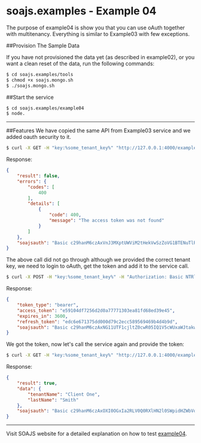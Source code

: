 # soajs.examples - Example 04

The purpose of example04 is show you that you can use oAuth together with multitenancy. Everything is similar to Example03 with few exceptions.

##Provision The Sample Data

If you have not provisioned the data yet (as described in example02), or you want a clean reset of the data, run the following commands:

```sh
$ cd soajs.examples/tools
$ chmod +x soajs.mongo.sh
$ ./soajs.mongo.sh
```

##Start the service

```sh
$ cd soajs.examples/example04
$ node.
```

---

##Features
We have copied the same API from Example03 service and we added oauth security to it.

```bash
$ curl -X GET -H "key:%some_tenant_key%" "http://127.0.0.1:4000/example04/buildName?lastName=Smith"
```

Response:
```json
{
    "result": false,
    "errors": {
        "codes": [
            400
        ],
        "details": [
            {
                "code": 400,
                "message": "The access token was not found"
            }
        ]
    },
    "soajsauth": "Basic c29hanM6czAxVnJ3MXptUWViM2tHekVwSzZoVG1BTENuTlRYUGVXMmI="
}
```
The above call did not go through although we provided the correct tenant key, we need to login to oAuth, get the token and add it to the service call.

```bash
$ curl -X POST -H "key:%some_tenant_key%" -H "Authorization: Basic NTRlZTIxNTBiN2E2NjlmYzIyYjdmNmI5Ok15IHNlY3JldCBwaHJhc2U=" "http://localhost:4000/oauth/token" -d 'username=oauthuser_tenant1&password=oauthpassword_tenant1&grant_type=password'
```

Response:
```json
{
    "token_type": "bearer",
    "access_token": "e59104df7256d2d0a77771303ea81fd68ed39e45",
    "expires_in": 3600,
    "refresh_token": "edc6e671375dd000d79c2ecc589569469b4d4b9d",
    "soajsauth": "Basic c29hanM6czAxNG11UTF1cjltZ0cwR05IQ1V5cWUxaWJtakwxb0lqaTA="
}
```

We got the token, now let's call the service again and provide the token:

```bash
$ curl -X GET -H "key:%some_tenant_key%" "http://127.0.0.1:4000/example04/buildName?lastName=Smith&access_token=e59104df7256d2d0a77771303ea81fd68ed39e45"
```

Response:
```json
{
    "result": true,
    "data": {
        "tenantName": "Client One",
        "lastName": "Smith"
    },
    "soajsauth": "Basic c29hanM6czAxOXI0OGxIa2RLV0Q0RXlHN2l0SWpidHZWbVo5R1g3R3A="
}
```

---

Visit SOAJS website for a detailed explanation on how to test [example04](http://www.soajs.org/#/getStarted/example04).